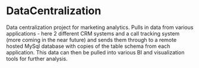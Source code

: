 # DataCentralization
Data centralization project for marketing analytics. Pulls in data from various applications - here 2 different CRM systems and a call tracking system (more coming in the near future) and sends them through to a remote hosted MySql database with copies of the table schema from each application. This data can then be pulled into various BI and visualization tools for further analysis. 
